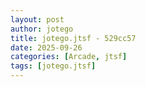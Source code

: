 ```yaml
---
layout: post
author: jotego
title: jotego.jtsf - 529cc57
date: 2025-09-26
categories: [Arcade, jtsf]
tags: [jotego.jtsf]
---
```


